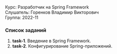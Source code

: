 Курс: Разработчик на Spring Framework\
Слушатель: Горенков Владимир Викторович\
Группа: 2022-11

### Список заданий
1. **task-1**. Введение в Spring Framework.
2. **task-2**. Конфигурирование Spring-приложений.